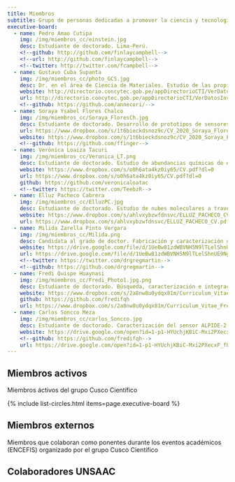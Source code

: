 ```yaml
---
title: Miembros
subtitle: Grupo de personas dedicadas a promover la ciencia y tecnología en la región del Cusco
executive-board:
  - name: Pedro Amao Cutipa
    img: /img/miembros_cc/einstein.jpg
    desc: Estudiante de doctorado. Lima-Perú.
    <!--github: http://github.com/finlaycampbell-->
    <!--url: http://github.com/finlaycampbell-->
    <!--twitter: http://twitter.com/fcampbell-->
  - name: Gustavo Cuba Supanta
    img: /img/miembros_cc/photo_GCS.jpg
    desc: Dr. en el área de Ciencia de Materiales. Estudio de las propiedades físicas y de transporte de nanomateriales tipo 2D y 1D mediante métodos computacionales. Lima-Perú.
    website: http://directorio.concytec.gob.pe/appDirectorioCTI/VerDatosInvestigador.do;jsessionid=eb1d0cece24752bc9571e11b912e?id_investigador=52462
    url: http://directorio.concytec.gob.pe/appDirectorioCTI/VerDatosInvestigador.do;jsessionid=eb1d0cece24752bc9571e11b912e?id_investigador=52462
    <!--github: https://github.com/annecori/-->
  - name: Soraya Ysabel Flores Chalco
    img: /img/miembros_cc/Soraya_FloresCh.jpg
    desc: Estudiante de doctorado. Desarrollo de prototipos de sensores químicos amperométricos sensibles y selectivos para la detección y monitoreo de gases contaminantes. San Juan - Puerto Rico - US.
    url: https://www.dropbox.com/s/1t6bieckdsnoz9c/CV_2020_Soraya_Flores.pdf?dl=0
    website: https://www.dropbox.com/s/1t6bieckdsnoz9c/CV_2020_Soraya_Flores.pdf?dl=0
    <!--github: https://github.com/ffinger-->
  - name: Verónica Loaiza Tacuri
    img: /img/miembros_cc/Veronica_LT.png
    desc: Estudiante de doctorado. Estudio de abundancias químicas de estrellas a través de espectros obtenidos en el infrarrojo y visible. Rio de Janeiro-Brasil
    website: https://www.dropbox.com/s/o0h6ata4kz0iy65/CV.pdf?dl=0
    url: https://www.dropbox.com/s/o0h6ata4kz0iy65/CV.pdf?dl=0
    github: https://github.com/veronicaloatac
    <!--twitter: https://twitter.com/TeebzR-->
  - name: Elluz Pacheco Cabrera
    img: /img/miembros_cc/ElluzPC.jpg
    desc: Estudiante de doctorado. Estudio de nubes moleculares a través de espectros obtenidos por el radiotelescópio de Arecibo. San Juan - Puerto Rico - US.
    website: https://www.dropbox.com/s/ahlvxybzwfdnsvc/ELLUZ_PACHECO_CV.pdf?dl=0
    url: https://www.dropbox.com/s/ahlvxybzwfdnsvc/ELLUZ_PACHECO_CV.pdf?dl=0
  - name: Milida Zarella Pinto Vergara
    img: /img/miembros_cc/Milida.png
    desc: Candidata al grado de doctor. Fabricación y caracterización de películas delgadas mediante la técnica de <i>magnetron sputtering</i>. Lima-Perú.
    website: https://drive.google.com/file/d/1UeBw81zdWBVNH5N9lTLelShnUE9NgSSg/view?usp=sharing
    url: https://drive.google.com/file/d/1UeBw81zdWBVNH5N9lTLelShnUE9NgSSg/view?usp=sharing
    <!--twitter: https://twitter.com/drgregmartin-->
    <!--github: https://github.com/drgregmartin-->
  - name: Fredi Quispe Huaynasi
    img: /img/miembros_cc/Fredi_Photo1.jpg.png
    desc: Estudiante de doctorado. Búsqueda, caracterización e integración de órbitas de estrellas de hipervelocidad en la Galaxia. Rio de Janeiro-Brasil.
    website: https://www.dropbox.com/s/2a8nw8u0ydqx81m/Curriculum_Vitae_Fredi_Quispe_H.pdf?dl=0
    github: https://github.com/fredifqh
    url: https://www.dropbox.com/s/2a8nw8u0ydqx81m/Curriculum_Vitae_Fredi_Quispe_H.pdf?dl=0
  - name: Carlos Soncco Meza
    img: /img/miembros_cc/carlos_Soncco.jpg
    desc: Estudiante de doctorado. Caracterización del sensor ALPIDE-2 y la implementación geométrica para la simulación del <i>Muon Forward Tracker</i> en el nuevo sistema de adquisición de data de ALICE. Lima-Perú.
    website: https://drive.google.com/open?id=1-p1-HYUchjKBiC-Mxi2PXecxF_fb1KIN 
    <!--github: https://github.com/fredifqh-->
    url: https://drive.google.com/open?id=1-p1-HYUchjKBiC-Mxi2PXecxF_fb1KIN
---
```


## Miembros activos

Miembros áctivos del grupo Cusco Científico

{% include list-circles.html items=page.executive-board %}

## Miembros externos

Miembros que colaboran como ponentes durante los eventos académicos (ENCEFIS) organizado por el grupo Cusco Científico

## Colaboradores UNSAAC
